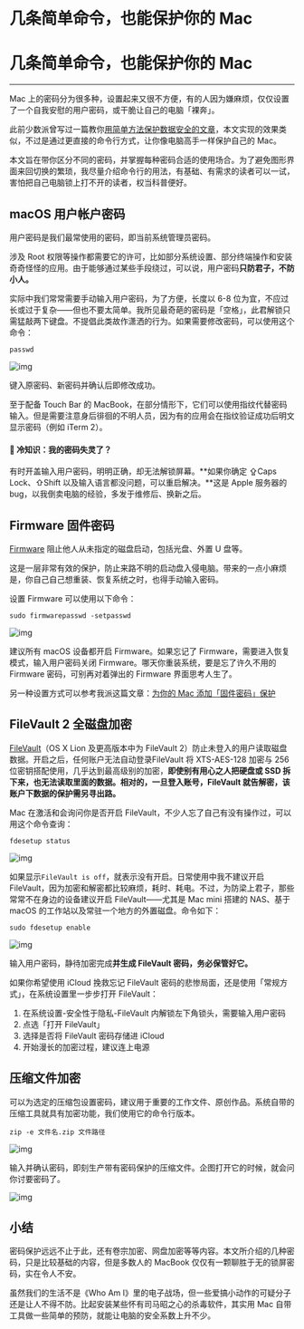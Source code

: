 # 几条简单命令，也能保护你的 Mac

# 几条简单命令，也能保护你的 Mac

------

Mac 上的密码分为很多种，设置起来又很不方便，有的人因为嫌麻烦，仅仅设置了一个自我安慰的用户密码，或干脆让自己的电脑「裸奔」。

此前少数派曾写过一篇教你[用简单方法保护数据安全的文章](https://sspai.com/post/41363)，本文实现的效果类似，不过是通过更直接的命令行方式，让你像电脑高手一样保护自己的 Mac。

本文旨在带你区分不同的密码，并掌握每种密码合适的使用场合。为了避免图形界面来回切换的繁琐，我尽量介绍命令行的用法，有基础、有需求的读者可以一试，害怕把自己电脑锁上打不开的读者，权当科普便好。

## macOS 用户帐户密码

用户密码是我们最常使用的密码，即当前系统管理员密码。

涉及 Root 权限等操作都需要它的许可，比如部分系统设置、部分终端操作和安装奇奇怪怪的应用。由于能够通过某些手段绕过，可以说，用户密码**只防君子，不防小人。**

实际中我们常常需要手动输入用户密码，为了方便，长度以 6-8 位为宜，不应过长或过于复杂——但也不要太简单。我所见最奇葩的密码是「空格」，此君解锁只需猛敲两下键盘。不提倡此类故作潇洒的行为。如果需要修改密码，可以使用这个命令：

`passwd`

![img](https://cdn.sspai.com/2017/10/25/dfb216bf4ace5811fd66951f3e7587ee.png?imageView2/2/w/1120/q/90/interlace/1/ignore-error/1)

键入原密码、新密码并确认后即修改成功。

至于配备 Touch Bar 的 MacBook，在部分情形下，它们可以使用指纹代替密码输入。但是需要注意身后徘徊的不明人员，因为有的应用会在指纹验证成功后明文显示密码（例如 iTerm 2）。

#### 👀 冷知识：我的密码失灵了？

有时开盖输入用户密码，明明正确，却无法解锁屏幕。**如果你确定 ⇪Caps Lock、⇧Shift 以及输入语言都没问题，可以重启解决。**这是 Apple 服务器的 bug，以我倒卖电脑的经验，多发于维修后、换新之后。

## Firmware 固件密码

[Firmware](https://support.apple.com/en-us/HT204455) 阻止他人从未指定的磁盘启动，包括光盘、外置 U 盘等。

这是一层非常有效的保护，防止来路不明的启动盘入侵电脑。带来的一点小麻烦是，你自己自己想重装、恢复系统之时，也得手动输入密码。

设置 Firmware 可以使用以下命令：

`sudo firmwarepasswd -setpasswd`

![img](https://cdn.sspai.com/2017/10/25/ed0d0fcdc4d4768f454d1c89905c5ad1.png?imageView2/2/w/1120/q/90/interlace/1/ignore-error/1)

建议所有 macOS 设备都开启 Firmware。如果忘记了 Firmware，需要进入恢复模式，输入用户密码关闭 Firmware。哪天你重装系统，要是忘了许久不用的 Firmware 密码，可别再对着弹出的 Firmware 界面思考人生了。

另一种设置方式可以参考我派这篇文章：[为你的 Mac 添加「固件密码」保护](https://sspai.com/post/33355)

## FileVault 2 全磁盘加密

[FileVault](https://support.apple.com/zh-cn/HT204837)（OS X Lion 及更高版本中为 FileVault 2）防止未登入的用户读取磁盘数据。开启之后，任何账户无法自动登录FileVault 将 XTS-AES-128 加密与 256 位密钥搭配使用，几乎达到最高级别的加密，**即使别有用心之人把硬盘或 SSD 拆下来，也无法读取里面的数据。相对的，一旦登入账号，FileVault 就告解密，该账户下数据的保护需另寻出路。**

Mac 在激活和会询问你是否开启 FileVault，不少人忘了自己有没有操作过，可以用这个命令查询：

`fdesetup status`

![img](https://cdn.sspai.com/2017/10/25/078828517d649e37fdda491935273758.png?imageView2/2/w/1120/q/90/interlace/1/ignore-error/1)

如果显示`FileVault is off`，就表示没有开启。日常使用中我不建议开启 FileVault，因为加密和解密都比较麻烦，耗时、耗电。不过，为防梁上君子，那些常常不在身边的设备建议开启 FileVault——尤其是 Mac mini 搭建的 NAS、基于 macOS 的工作站以及常驻一个地方的外置磁盘。命令如下：

`sudo fdesetup enable`

![img](https://cdn.sspai.com/2017/10/25/48056d82241c0249775bce0d25729d87.png?imageView2/2/w/1120/q/90/interlace/1/ignore-error/1)

输入用户密码，静待加密完成**并生成 FileVault 密码，务必保管好它。**

如果你希望使用 iCloud 挽救忘记 FileVault 密码的悲惨局面，还是使用「常规方式」，在系统设置里一步步打开 FileVault：

1. 在系统设置-安全性于隐私-FileVault 内解锁左下角锁头，需要输入用户密码
2. 点选「打开 FileVault」
3. 选择是否将 FileVault 密码存储进 iCloud
4. 开始漫长的加密过程，建议连上电源

## 压缩文件加密

可以为选定的压缩包设置密码，建议用于重要的工作文件、原创作品。系统自带的压缩工具就具有加密功能，我们使用它的命令行版本。

`zip -e 文件名.zip 文件路径`

![img](https://cdn.sspai.com/2017/10/25/1b447ec4440a7f7d6a276aa87de34109.png?imageView2/2/w/1120/q/90/interlace/1/ignore-error/1)

输入并确认密码，即刻生产带有密码保护的压缩文件。企图打开它的时候，就会问你讨要密码了。

![img](https://cdn.sspai.com/2017/10/25/fd4d1472a692577f74498859ed0dd011.gif?imageView2/2/w/1120/q/90/interlace/1/ignore-error/1)

## 小结

密码保护远远不止于此，还有卷宗加密、网盘加密等等内容。本文所介绍的几种密码，只是比较基础的内容，但是多数人的 MacBook 仅仅有一颗聊胜于无的锁屏密码，实在令人不安。

虽然我们的生活不是《Who Am I》里的电子战场，但一些爱搞小动作的可疑分子还是让人不得不防。比起安装某些怀有司马昭之心的杀毒软件，其实用 Mac 自带工具做一些简单的预防，就能让电脑的安全系数上升不少。